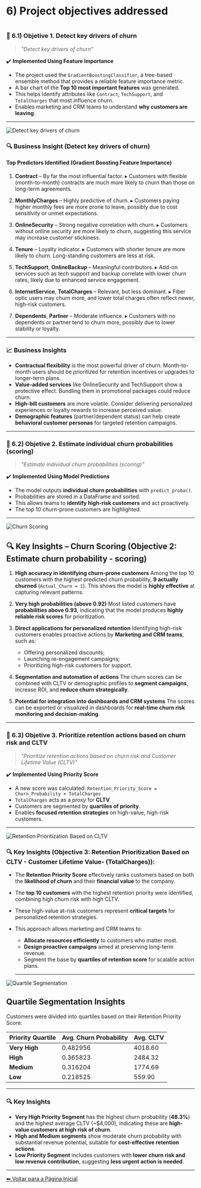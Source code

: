 # 6) Project objectives addressed
#

### 🎯 6.1) Objetive 1. Detect key drivers of churn
> _"Detect key drivers of churn"_

✔️ **Implemented Using Feature Importance**
- The project used the `GradientBoostingClassifier`, a tree-based ensemble method that provides a reliable feature importance metric.
- A bar chart of the **Top 10 most important features** was generated.
- This helps identify attributes like `Contract`, `TechSupport`, and `TotalCharges` that most influence churn.
- Enables marketing and CRM teams to understand **why customers are leaving**.

---

![Detect key drivers of churn](assets/images/06_project_objectives/6.1.png)

### 🔍 Business Insight (Detect key drivers of churn)

#### Top Predictors Identified (Gradient Boosting Feature Importance)

1. **Contract** – By far the most influential factor.
   ▸ Customers with flexible (month-to-month) contracts are much more likely to churn than those on long-term agreements.

2. **MonthlyCharges** – Highly predictive of churn.
   ▸ Customers paying higher monthly fees are more prone to leave, possibly due to cost sensitivity or unmet expectations.

3. **OnlineSecurity** – Strong negative correlation with churn.
   ▸ Customers without online security are more likely to churn, suggesting this service may increase customer stickiness.

4. **Tenure** – Loyalty indicator.
   ▸ Customers with shorter tenure are more likely to churn. Long-standing customers are less at risk.

5. **TechSupport**, **OnlineBackup** – Meaningful contributors.
   ▸ Add-on services such as tech support and backup correlate with lower churn rates, likely due to enhanced service engagement.

6. **InternetService**, **TotalCharges** – Relevant, but less dominant.
   ▸ Fiber optic users may churn more, and lower total charges often reflect newer, high-risk customers.

7. **Dependents**, **Partner** – Moderate influence.
   ▸ Customers with no dependents or partner tend to churn more, possibly due to lower stability or loyalty.

---

### 📈 Business Insights

- **Contractual flexibility** is the most powerful driver of churn. Month-to-month users should be prioritized for retention incentives or upgrades to longer-term plans.
- **Value-added services** like OnlineSecurity and TechSupport show a protective effect. Bundling them in promotional packages could reduce churn.
- **High-bill customers** are more volatile. Consider delivering personalized experiences or loyalty rewards to increase perceived value.
- **Demographic features** (partner/dependent status) can help create **behavioral customer personas** for targeted retention campaigns.

---

### 🎯 6.2) Objetive 2. Estimate individual churn probabilities (scoring)
> _"Estimate individual churn probabilities (scoring)"_

✔️ **Implemented Using Model Predictions**
- The model outputs **individual churn probabilities** with `predict_proba()`.
- Probabilities are stored in a DataFrame and sorted.
- This allows teams to **identify high-risk customers** and act proactively.
- The top 10 churn-prone customers are highlighted.

---

![Churn Scoring](assets/images/06_project_objectives/6.2.png)

## 🔍 Key Insights – Churn Scoring (Objective 2: Estimate churn probability - scoring)

1. **High accuracy in identifying churn-prone customers**
   Among the top 10 customers with the highest predicted churn probability, **9 actually churned** (`Actual_Churn = 1`). This shows the model is **highly effective** at capturing relevant patterns.

2. **Very high probabilities (above 0.92)**
   Most listed customers have **probabilities above 0.93**, indicating that the model produces **highly reliable risk scores** for prioritization.

3. **Direct applications for personalized retention**
   Identifying high-risk customers enables proactive actions by **Marketing and CRM teams**, such as:
   - Offering personalized discounts;
   - Launching re-engagement campaigns;
   - Prioritizing high-risk customers for support.

4. **Segmentation and automation of actions**
   The churn scores can be combined with CLTV or demographic profiles to **segment campaigns**, increase ROI, and **reduce churn strategically**.

5. **Potential for integration into dashboards and CRM systems**
   The scores can be exported or visualized in dashboards for **real-time churn risk monitoring and decision-making**.

---

### 🎯 6.3) Objetive 3. Prioritize retention actions based on churn risk and CLTV
> _"Prioritize retention actions based on churn risk and Customer Lifetime Value (CLTV)"_

✔️ **Implemented Using Priority Score**
- A new score was calculated:
  `Retention_Priority_Score = Churn_Probability × TotalCharges`
- `TotalCharges` acts as a proxy for **CLTV**.
- Customers are segmented by **quartiles of priority**.
- Enables **focused retention strategies** on high-value, high-risk customers.

---

![Retention Prioritization Based on CLTV](assets/images/06_project_objectives/6.3.1.png)

### 🔍 Key Insights (Objective 3: Retention Prioritization Based on CLTV - Customer Lifetime Value- (TotalCharges)):

- The **Retention Priority Score** effectively ranks customers based on both the **likelihood of churn** and their **financial value** to the company.
- The **top 10 customers** with the highest retention priority were identified, combining high churn risk with high CLTV.
- These high-value at-risk customers represent **critical targets** for personalized retention strategies.
- This approach allows marketing and CRM teams to:
  - **Allocate resources efficiently** to customers who matter most.
  - **Design proactive campaigns** aimed at preserving long-term revenue.
  - Segment the base by **quartiles of retention score** for scalable action plans.

  ---

![Quartile Segmentation](assets/images/06_project_objectives/6.3.2.png)

## Quartile Segmentation Insights

Customers were divided into quartiles based on their Retention Priority Score:

| Priority Quartile | Avg. Churn Probability | Avg. CLTV |
|-------------------|------------------------|-----------|
| **Very High**     | 0.482956               | 4018.60   |
| **High**          | 0.365823               | 2484.32   |
| **Medium**        | 0.316204               | 1774.69   |
| **Low**           | 0.218525               | 559.90    |

---

### 🔍 Key Insights

- **Very High Priority Segment** has the highest churn probability (**48.3%**) and the highest average CLTV (~$4,000), indicating these are **high-value customers at high risk of churn**.
- **High and Medium segments** show moderate churn probability with substantial revenue potential, suitable for **cost-effective retention actions**.
- **Low Priority Segment** includes customers with **lower churn risk and low revenue contribution**, suggesting **less urgent action is needed**.

---

[⬅ Voltar para a Página Inicial](index.md)
